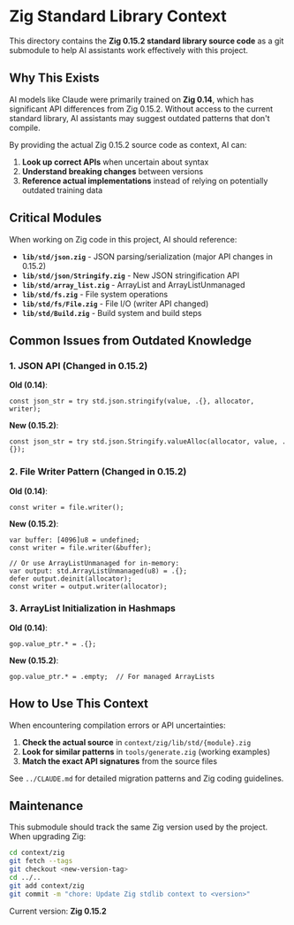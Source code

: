 # Zig Standard Library Context

This directory contains the **Zig 0.15.2 standard library source code** as a git submodule to help AI assistants work effectively with this project.

## Why This Exists

AI models like Claude were primarily trained on **Zig 0.14**, which has significant API differences from Zig 0.15.2. Without access to the current standard library, AI assistants may suggest outdated patterns that don't compile.

By providing the actual Zig 0.15.2 source code as context, AI can:

1. **Look up correct APIs** when uncertain about syntax
2. **Understand breaking changes** between versions
3. **Reference actual implementations** instead of relying on potentially outdated training data

## Critical Modules

When working on Zig code in this project, AI should reference:

- **`lib/std/json.zig`** - JSON parsing/serialization (major API changes in 0.15.2)
- **`lib/std/json/Stringify.zig`** - New JSON stringification API
- **`lib/std/array_list.zig`** - ArrayList and ArrayListUnmanaged
- **`lib/std/fs.zig`** - File system operations
- **`lib/std/fs/File.zig`** - File I/O (writer API changed)
- **`lib/std/Build.zig`** - Build system and build steps

## Common Issues from Outdated Knowledge

### 1. JSON API (Changed in 0.15.2)

**Old (0.14)**:
```zig
const json_str = try std.json.stringify(value, .{}, allocator, writer);
```

**New (0.15.2)**:
```zig
const json_str = try std.json.Stringify.valueAlloc(allocator, value, .{});
```

### 2. File Writer Pattern (Changed in 0.15.2)

**Old (0.14)**:
```zig
const writer = file.writer();
```

**New (0.15.2)**:
```zig
var buffer: [4096]u8 = undefined;
const writer = file.writer(&buffer);

// Or use ArrayListUnmanaged for in-memory:
var output: std.ArrayListUnmanaged(u8) = .{};
defer output.deinit(allocator);
const writer = output.writer(allocator);
```

### 3. ArrayList Initialization in Hashmaps

**Old (0.14)**:
```zig
gop.value_ptr.* = .{};
```

**New (0.15.2)**:
```zig
gop.value_ptr.* = .empty;  // For managed ArrayLists
```

## How to Use This Context

When encountering compilation errors or API uncertainties:

1. **Check the actual source** in `context/zig/lib/std/{module}.zig`
2. **Look for similar patterns** in `tools/generate.zig` (working examples)
3. **Match the exact API signatures** from the source files

See `../CLAUDE.md` for detailed migration patterns and Zig coding guidelines.

## Maintenance

This submodule should track the same Zig version used by the project. When upgrading Zig:

```bash
cd context/zig
git fetch --tags
git checkout <new-version-tag>
cd ../..
git add context/zig
git commit -m "chore: Update Zig stdlib context to <version>"
```

Current version: **Zig 0.15.2**
